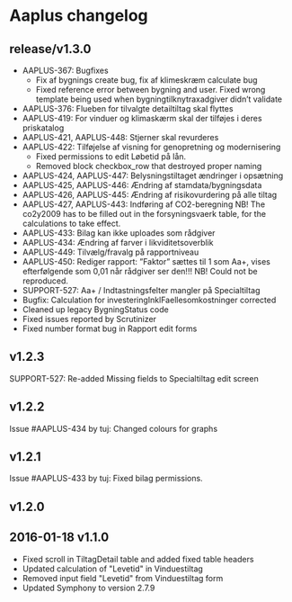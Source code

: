 # Aaplus changelog

## release/v1.3.0

* AAPLUS-367: Bugfixes
  + Fix af bygnings create bug, fix af klimeskræm calculate bug
  + Fixed reference error between bygning and user. Fixed wrong template being used when bygningtilknytraxadgiver didn’t validate
* AAPLUS-376: Flueben for tilvalgte detailtiltag skal flyttes
* AAPLUS-419: For vinduer og klimaskærm skal der tilføjes i deres priskatalog
* AAPLUS-421, AAPLUS-448: Stjerner skal revurderes
* AAPLUS-422: Tilføjelse af visning for genopretning og modernisering
  + Fixed permissions to edit Løbetid på lån. 
  + Removed block checkbox_row that destroyed proper naming
* AAPLUS-424, AAPLUS-447: Belysningstiltaget ændringer i opsætning
* AAPLUS-425, AAPLUS-446: Ændring af stamdata/bygningsdata
* AAPLUS-426, AAPLUS-445: Ændring af risikovurdering på alle tiltag
* AAPLUS-427, AAPLUS-443: Indføring af CO2-beregning
  NB! The co2y2009 has to be filled out in the forsyningsvaerk table, for the calculations to take effect.
* AAPLUS-433: Bilag kan ikke uploades som rådgiver
* AAPLUS-434: Ændring af farver i likviditetsoverblik
* AAPLUS-449: Tilvælg/fravalg på rapportniveau
* AAPLUS-450: Rediger rapport: ”Faktor” sættes til 1 som Aa+, vises efterfølgende som 0,01 når rådgiver ser den!!!
  NB! Could not be reproduced.
* SUPPORT-527: Aa+ / Indtastningsfelter mangler på Specialtiltag
* Bugfix: Calculation for investeringInklFaellesomkostninger corrected
* Cleaned up legacy BygningStatus code
* Fixed issues reported by Scrutinizer
* Fixed number format bug in Rapport edit forms

## v1.2.3
SUPPORT-527: Re-added Missing fields to Specialtiltag edit screen

## v1.2.2
Issue #AAPLUS-434 by tuj: Changed colours for graphs

## v1.2.1
Issue #AAPLUS-433 by tuj: Fixed bilag permissions.

## v1.2.0

## 2016-01-18 v1.1.0

* Fixed scroll in TiltagDetail table and added fixed table headers
* Updated calculation of "Levetid" in Vinduestiltag
* Removed input field "Levetid" from Vinduestiltag form
* Updated Symphony to version 2.7.9
